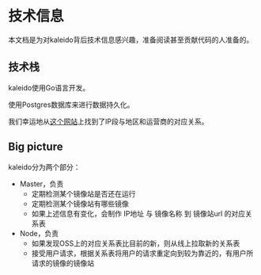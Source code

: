 # 技术信息

本文档是为对kaleido背后技术信息感兴趣，准备阅读甚至贡献代码的人准备的。

## 技术栈

kaleido使用Go语言开发。

使用Postgres数据库来进行数据持久化。

我们幸运地从[这个网站](http://ipcn.chacuo.net)上找到了IP段与地区和运营商的对应关系。

## Big picture

kaleido分为两个部分：

- Master，负责
  - 定期检测某个镜像站是否还在运行
  - 定期检测某个镜像站有哪些镜像
  - 如果上述信息有变化，会制作 IP地址 与 镜像名称 到 镜像站url 的对应关系表
- Node，负责
  - 如果发现OSS上的对应关系表比目前的新，则从线上拉取新的关系表
  - 接受用户请求，根据关系表将用户的请求重定向到较为靠近的，有用户所请求的镜像的镜像站


